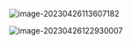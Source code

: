 

![image-20230426113607182](https://gitee.com/aiiw/images/raw/master/img/image-20230426113607182.png)



![image-20230426122930007](https://gitee.com/aiiw/images/raw/master/img/image-20230426122930007.png)